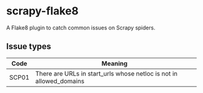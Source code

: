 # scrapy-flake8

A Flake8 plugin to catch common issues on Scrapy spiders.

## Issue types

| Code  | Meaning |
| ---   | --- |
| SCP01 | There are URLs in start_urls whose netloc is not in allowed_domains |
